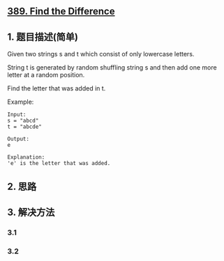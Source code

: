 ## [389. Find the Difference](https://leetcode-cn.com/problems/find-the-difference/)

## 1. 题目描述(简单)

Given two strings s and t which consist of only lowercase letters.

String t is generated by random shuffling string s and then add one more letter at a random position.

Find the letter that was added in t.

Example:
```
Input:
s = "abcd"
t = "abcde"

Output:
e

Explanation:
'e' is the letter that was added.
```

## 2. 思路

## 3. 解决方法

### 3.1 


### 3.2

